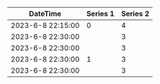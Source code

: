 DateTime | Series 1 | Series 2
-------- | -------- | -------
2023-6-8 22:15:00 | 0 | 4
2023-6-8 22:30:00 | | 3
2023-6-8 22:30:00 | | 3
2023-6-8 22:30:00 | 1 | 3
2023-6-8 22:30:00 | | 3